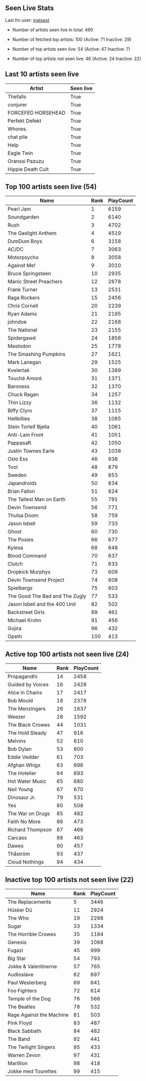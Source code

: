 ## Seen Live Stats

Last.fm user: [matsest](https://www.last.fm/user/matsest)

- Number of artists seen live in total: 490

- Number of fetched top artists: 100 (Active: 71 Inactive: 29)

- Number of top artists seen live: 54 (Active: 47 Inactive: 7)

- Number of top artists not seen live: 46 (Active: 24 Inactive: 22)

## Last 10 artists seen live

Artist             | Seen live
------------------ | ---------
Thefalls           | True     
conjurer           | True     
FORCEFED HORSEHEAD | True     
Perfekt Defekt     | True     
Whores.            | True     
chat pile          | True     
Help               | True     
Eagle Twin         | True     
Oranssi Pazuzu     | True     
Hippie Death Cult  | True     

## Top 100 artists seen live (54)

Name                           | Rank | PlayCount
------------------------------ | ---- | ---------
Pearl Jam                      | 1    | 6159     
Soundgarden                    | 2    | 6140     
Rush                           | 3    | 4702     
The Gaslight Anthem            | 4    | 4519     
DumDum Boys                    | 6    | 3158     
AC/DC                          | 7    | 3063     
Motorpsycho                    | 8    | 3058     
Against Me!                    | 9    | 3010     
Bruce Springsteen              | 10   | 2935     
Manic Street Preachers         | 12   | 2678     
Frank Turner                   | 13   | 2531     
Raga Rockers                   | 15   | 2456     
Chris Cornell                  | 20   | 2239     
Ryan Adams                     | 21   | 2195     
johndoe                        | 22   | 2168     
The National                   | 23   | 2155     
Spidergawd                     | 24   | 1856     
Mastodon                       | 25   | 1778     
The Smashing Pumpkins          | 27   | 1621     
Mark Lanegan                   | 29   | 1525     
Kvelertak                      | 30   | 1389     
Touché Amoré                   | 31   | 1371     
Baroness                       | 32   | 1370     
Chuck Ragan                    | 34   | 1257     
Thin Lizzy                     | 36   | 1132     
Biffy Clyro                    | 37   | 1115     
Hellbillies                    | 38   | 1085     
Stein Torleif Bjella           | 40   | 1061     
Anti-Lam Front                 | 41   | 1051     
Pappasaft                      | 42   | 1050     
Justin Townes Earle            | 43   | 1038     
Oslo Ess                       | 46   | 938      
Tool                           | 48   | 879      
Sweden                         | 49   | 853      
Japandroids                    | 50   | 834      
Brian Fallon                   | 51   | 824      
The Tallest Man on Earth       | 55   | 791      
Devin Townsend                 | 56   | 771      
Thulsa Doom                    | 58   | 759      
Jason Isbell                   | 59   | 733      
Ghost                          | 60   | 730      
The Posies                     | 66   | 677      
Kylesa                         | 68   | 648      
Blood Command                  | 70   | 637      
Clutch                         | 71   | 633      
Dropkick Murphys               | 73   | 609      
Devin Townsend Project         | 74   | 608      
Spielbergs                     | 75   | 603      
The Good The Bad and The Zugly | 77   | 533      
Jason Isbell and the 400 Unit  | 82   | 502      
Backstreet Girls               | 89   | 461      
Michael Krohn                  | 91   | 456      
Gojira                         | 96   | 432      
Opeth                          | 100  | 413      

## Active top 100 artists not seen live (24)

Name             | Rank | PlayCount
---------------- | ---- | ---------
Propagandhi      | 14   | 2458     
Guided by Voices | 16   | 2428     
Alice in Chains  | 17   | 2417     
Bob Mould        | 18   | 2378     
The Menzingers   | 26   | 1637     
Weezer           | 28   | 1592     
The Black Crowes | 44   | 1031     
The Hold Steady  | 47   | 916      
Melvins          | 52   | 810      
Bob Dylan        | 53   | 800      
Eddie Vedder     | 61   | 703      
Afghan Whigs     | 63   | 696      
The Hotelier     | 64   | 693      
Hot Water Music  | 65   | 680      
Neil Young       | 67   | 670      
Dinosaur Jr.     | 79   | 531      
Yes              | 80   | 508      
The War on Drugs | 85   | 482      
Faith No More    | 86   | 473      
Richard Thompson | 87   | 466      
Carcass          | 88   | 463      
Dawes            | 90   | 457      
Thåström         | 93   | 437      
Cloud Nothings   | 94   | 434      

## Inactive top 100 artists not seen live (22)

Name                     | Rank | PlayCount
------------------------ | ---- | ---------
The Replacements         | 5    | 3446     
Hüsker Dü                | 11   | 2924     
The Who                  | 19   | 2298     
Sugar                    | 33   | 1334     
The Horrible Crowes      | 35   | 1184     
Genesis                  | 39   | 1068     
Fugazi                   | 45   | 999      
Big Star                 | 54   | 793      
Jokke & Valentinerne     | 57   | 765      
Audioslave               | 62   | 697      
Paul Westerberg          | 69   | 641      
Foo Fighters             | 72   | 614      
Temple of the Dog        | 76   | 566      
The Beatles              | 78   | 532      
Rage Against the Machine | 81   | 503      
Pink Floyd               | 83   | 487      
Black Sabbath            | 84   | 482      
The Band                 | 92   | 441      
The Twilight Singers     | 95   | 433      
Warren Zevon             | 97   | 431      
Marillion                | 98   | 418      
Jokke med Tourettes      | 99   | 415      
